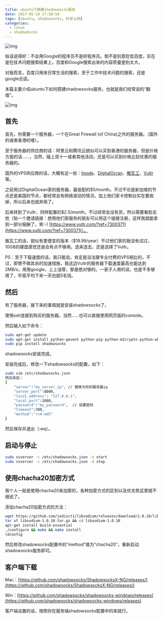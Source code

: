 ```yaml
---
title: ubuntu下搭建shadowsocks服务
date: 2017-05-14 17:50:54
tags: [ubuntu, shadowsocks, 科学上网]
categories:
  - linux
  - shadowSocks
---
```


![img](http://web-site-files.ashshen.cc/blog-header-images/nature-21.jpg)

俗话说得好：不会用Google的程序员不是好程序员。倒不是刻意贬低百度，实在是在技术问题搜索结果上，百度和Google搜索出来的内容质量差别太大。

对我而言，百度只用来日常生活的搜索，至于工作中技术问题的搜索，还是google合适。

本篇主要介绍ubuntu下如何搭建shadowsocks服务，也就是我们经常说的“翻墙”。

<!-- more -->

![img](http://web-site-files.ashshen.cc/blog-header-images/nature-21.jpg)

## 首先

首先，你需要一个服务器，一个在Great Firewall (of China)之外的服务器。（国外的或者香港的喽）。

至于服务器的供应商的话：阿里云和腾讯云貌似可以买到香港的服务器，但是价格方面的话……，当然，碰上双十一或者其他活动，还是可以买到价格比较优惠的服务器的。

国外的VPS供应商的话，大概有这一些：[linode](https://www.linode.com/)、[DigitalOcran](https://www.digitalocean.com/)、[搬瓦工](https://bandwagonhost.com/)、[Vultr](https://www.vultr.com/)等。

之前用过DigitalOcean家的服务器，最低配的$5/month。不过不论是新加坡的节点还是美国的节点，都经常会有网络波动的情况，加上他们家卡控制台实在要疯掉，所以后来也就弃用了。

后来转到了Vultr，同样配置的$2.5/month，不过经常会没有货，所以需要看脸去抢（贴一个邀请链接：想用他们家服务的朋友可以用这个链接注册，这样我就能拿到一部分报酬了，笑:-)  [https://www.vultr.com/?ref=7300371](https://www.vultr.com/?ref=7300371)）。

搬瓦工的话，貌似有更便宜的版本（$19.99/year）不过他们家的我没有试过，10GB的硬盘感觉还是会有点不够用。选来选去，还是选择了Vultr。

PS：至于下载速度的话，我只能说，肯定是没法跟专业付费的VPS相比的，不过，即使不做其余的加速措施，我这边Vultr的服务器下载速度最高也能达到2MB/s，用用google，上上油管，那是绝对够的。一家子人用的话，也差不多够用了，毕竟平均下来一天也就5毛钱。

## 然后

有了服务器，接下来的事情就是安装shadowsocks了。

使用ssh连接到购买的服务器。当然……也可以直接使用网页版的console。

然后输入如下命令：

``` bash
sudo apt-get update
sudo apt-get install python-gevent python-pip python-m2crypto python-wheel python-setuptools
sudo pip install shadowsocks
```

shadowsocks安装完成。

安装完成后，修改一下shadowsocks的配置，如下：

``` bash
sudo vim /etc/shadowsocks.json
然后添加：
{
    "server":"my_server_ip", // 替换为你的服务器ip
    "server_port":8000,
    "local_address": "127.0.0.1",
    "local_port":1080,
    "password":"my_password",  // 设置密码
    "timeout":300,
    "method":"rc4-md5"
}
```

然后保存并退出（:wq）。

## 启动与停止

``` bash
sudo ssserver -c /etc/shadowsocks.json -d start
sudo ssserver -c /etc/shadowsocks.json -d stop
```

## 使用chacha20加密方式

我个人一般是使用chacha20来加密的，各种加密方式的区别以及优劣势这里就不细说了。

添加chacha20加密方式的方法：

``` bash
wget https://github.com/jedisct1/libsodium/releases/download/1.0.10/libsodium-1.0.10.tar.gz
tar xf libsodium-1.0.10.tar.gz && cd libsodium-1.0.10
apt-get install build-essential
./configure && make && make install
ldconfig
```

然后修改shadowsocks配置中的”method”值为”chacha20″，重新启动shadowsocks服务即可。

## 客户端下载

Mac：[https://github.com/shadowsocks/ShadowsocksX-NG/releases/](https://github.com/shadowsocks/ShadowsocksX-NG/releases/)

Win：[https://github.com/shadowsocks/shadowsocks-windows/releases](https://github.com/shadowsocks/shadowsocks-windows/releases)

客户端设置的话，按照你在服务端shadowsocks配置中的来就行。

